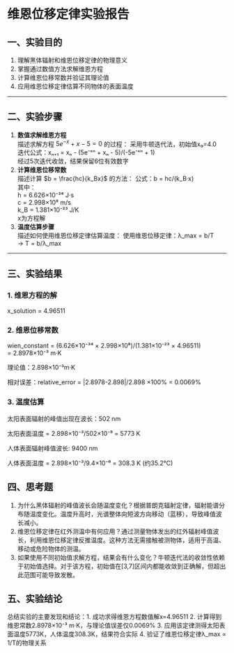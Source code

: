 # 维恩位移定律实验报告


## 一、实验目的

1. 理解黑体辐射和维恩位移定律的物理意义
2. 掌握通过数值方法求解维恩方程
3. 计算维恩位移常数并验证其理论值
4. 应用维恩位移定律估算不同物体的表面温度

---

## 二、实验步骤

1. **数值求解维恩方程**  
   描述求解方程 $5e^{-x} + x - 5 = 0$ 的过程：
采用牛顿迭代法，初始值x₀=4.0  
迭代公式：xₙ₊₁ = xₙ - (5e⁻ˣⁿ + xₙ - 5)/(-5e⁻ˣⁿ + 1)  
经过5次迭代收敛，结果保留6位有效数字
2. **计算维恩位移常数**  
   描述计算 $b = \frac{hc}{k_Bx}$ 的方法：
公式：b = hc/(k_B·x)  
其中：  
h = 6.626×10⁻³⁴ J·s  
c = 2.998×10⁸ m/s  
k_B = 1.381×10⁻²³ J/K  
x为方程解
3. **温度估算步骤**  
   描述如何使用维恩位移定律估算温度：
使用维恩位移定律：λ_max = b/T  
→ T = b/λ_max
---

## 三、实验结果

### 1. 维恩方程的解
x_solution = 4.96511

### 2. 维恩位移常数

wien_constant = (6.626×10⁻³⁴ × 2.998×10⁸)/(1.381×10⁻²³ × 4.96511)  
= 2.8978×10⁻³ m·K 

理论值：2.898×10⁻³m·K 

相对误差：relative_error = |2.8978-2.898|/2.898 ×100% = 0.0069%

### 3. 温度估算

太阳表面辐射的峰值出现在波长：502 nm

太阳表面温度 = 2.898×10⁻³/502×10⁻⁹ = 5773 K

人体表面辐射峰值波长: 9400 nm

人体表面温度 = 2.898×10⁻³/9.4×10⁻⁶ = 308.3 K (约35.2°C)

## 四、思考题
1. 为什么黑体辐射的峰值波长会随温度变化？根据普朗克辐射定律，辐射能谱分布随温度变化。温度升高时，光谱整体向短波方向移动（蓝移），导致峰值波长减小。
2. 维恩位移定律在红外测温中有何应用？通过测量物体发出的红外辐射峰值波长，利用维恩位移定律反推温度。这种方法无需接触被测物体，适用于高温、移动或危险物体的测温。
3. 如果使用不同初始值求解方程，结果会有什么变化？牛顿迭代法的收敛性依赖于初始值选择。对于该方程，初始值在[3,7]区间内都能收敛到正确解，但超出此范围可能导致发散。
## 五、实验结论
总结实验的主要发现和结论：1. 成功求得维恩方程数值解x=4.96511
2. 计算得到维恩常数2.8978×10⁻³ m·K，与理论值误差仅0.0069%
3. 应用该定律测得太阳表面温度5773K，人体温度308.3K，结果符合实际
4. 验证了维恩位移定律λ_max ∝ 1/T的物理关系
